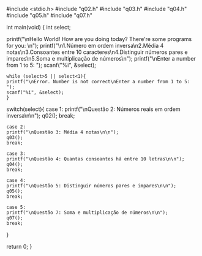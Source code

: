 #include <stdio.h>
#include "q02.h"
#include "q03.h"
#include "q04.h"
#include "q05.h"
#include "q07.h"

int main(void) {
  int select;
  
  printf("\nHello World! How are you doing today? There're some programs for you: \n");
  printf("\n1.Número em ordem inversa\n2.Média 4 notas\n3.Consoantes entre 10 caracteres\n4.Distinguir números pares e impares\n5.Soma e multiplicação de números\n");
  printf("\nEnter a number from 1 to 5: ");
  scanf("%i", &select);
  
    while (select>5 || select<1){
    printf("\nError. Number is not correct\nEnter a number from 1 to 5: ");
    scanf("%i", &select);
    }

  switch(select){
    case 1:
    printf("\nQuestão 2: Números reais em ordem inversa\n\n");
    q02();
    break;

    case 2:
    printf("\nQuestão 3: Média 4 notas\n\n");
    q03();
    break;

    case 3:
    printf("\nQuestão 4: Quantas consoantes há entre 10 letras\n\n");
    q04();
    break;

    case 4:
    printf("\nQuestão 5: Distinguir números pares e impares\n\n");
    q05();
    break;

    case 5:
    printf("\nQuestão 7: Soma e multiplicação de números\n\n");
    q07();
    break;
    
  }
  
  return 0;
}

